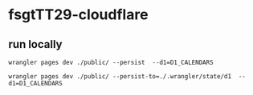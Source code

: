 # fsgtTT29-cloudflare

## run locally
```shell
wrangler pages dev ./public/ --persist  --d1=D1_CALENDARS
```

```shell
wrangler pages dev ./public/ --persist-to=./.wrangler/state/d1  --d1=D1_CALENDARS
```
